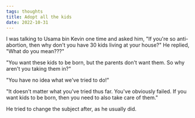 ```yaml
---
tags: thoughts
title: Adopt all the kids
date: 2022-10-31
---
```


I was talking to Usama bin Kevin one time and asked him, "If you're so anti-abortion, then why don't you have 30 kids living at your house?" He replied, "What do you mean???"

"You want these kids to be born, but the parents don't want them. So why aren't you taking them in?"

"You have no idea what we've tried to do!"

"It doesn't matter what you've tried thus far. You've obviously failed. If you want kids to be born, then you need to also take care of them."

He tried to change the subject after, as he usually did.